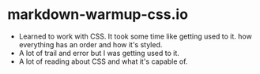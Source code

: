 # markdown-warmup-css.io

- Learned to work with CSS. It took some time like getting used to it. how everything has an order and how it's styled.
- A lot of trail and error but I was getting used to it.
- A lot of reading about CSS and what it's capable of.

